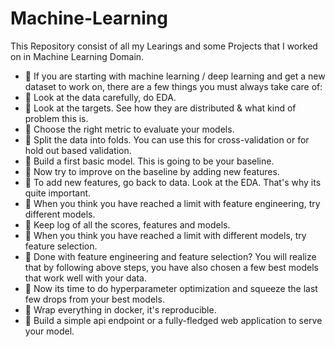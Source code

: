 # Machine-Learning
This Repository consist of all my Learings and some Projects that I worked on in Machine Learning Domain.
 - 🔹 If you are starting with machine learning / deep learning and get a new dataset to work on, there are a few things you must always take care of:
 - 🔹 Look at the data carefully, do EDA.
 - 🔹 Look at the targets. See how they are distributed & what kind of problem this is. 
 - 🔹 Choose the right metric to evaluate your models.
 - 🔹 Split the data into folds. You can use this for cross-validation or for hold out based validation.
 - 🔹 Build a first basic model. This is going to be your baseline.
 - 🔹 Now try to improve on the baseline by adding new features.
 - 🔹 To add new features, go back to data. Look at the EDA. That's why its quite important.
 - 🔹 When you think you have reached a limit with feature engineering, try different models.
 - 🔹 Keep log of all the scores, features and models.
 - 🔹 When you think you have reached a limit with different models, try feature selection.
 - 🔹 Done with feature engineering and feature selection? You will realize that by following above steps, you have also chosen a few best models that work well with your data.
 - 🔹 Now its time to do hyperparameter optimization and squeeze the last few drops from your best models.
 - 🔹 Wrap everything in docker, it's reproducible.
 - 🔹 Build a simple api endpoint or a fully-fledged web application to serve your model.
